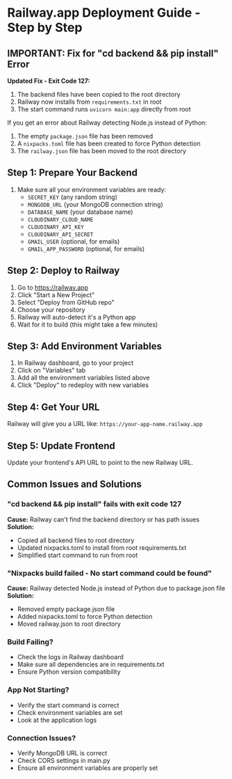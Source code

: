 # Railway.app Deployment Guide - Step by Step

## IMPORTANT: Fix for "cd backend && pip install" Error

**Updated Fix - Exit Code 127:**
1. The backend files have been copied to the root directory
2. Railway now installs from `requirements.txt` in root
3. The start command runs `uvicorn main:app` directly from root

If you get an error about Railway detecting Node.js instead of Python:
1. The empty `package.json` file has been removed
2. A `nixpacks.toml` file has been created to force Python detection
3. The `railway.json` file has been moved to the root directory

## Step 1: Prepare Your Backend

1. Make sure all your environment variables are ready:
   - `SECRET_KEY` (any random string)
   - `MONGODB_URL` (your MongoDB connection string)
   - `DATABASE_NAME` (your database name)
   - `CLOUDINARY_CLOUD_NAME`
   - `CLOUDINARY_API_KEY`
   - `CLOUDINARY_API_SECRET`
   - `GMAIL_USER` (optional, for emails)
   - `GMAIL_APP_PASSWORD` (optional, for emails)

## Step 2: Deploy to Railway

1. Go to https://railway.app
2. Click "Start a New Project"
3. Select "Deploy from GitHub repo"
4. Choose your repository
5. Railway will auto-detect it's a Python app
6. Wait for it to build (this might take a few minutes)

## Step 3: Add Environment Variables

1. In Railway dashboard, go to your project
2. Click on "Variables" tab
3. Add all the environment variables listed above
4. Click "Deploy" to redeploy with new variables

## Step 4: Get Your URL

Railway will give you a URL like: `https://your-app-name.railway.app`

## Step 5: Update Frontend

Update your frontend's API URL to point to the new Railway URL.

## Common Issues and Solutions

### "cd backend && pip install" fails with exit code 127
**Cause:** Railway can't find the backend directory or has path issues
**Solution:** 
- Copied all backend files to root directory
- Updated nixpacks.toml to install from root requirements.txt
- Simplified start command to run from root

### "Nixpacks build failed - No start command could be found"
**Cause:** Railway detected Node.js instead of Python due to package.json file
**Solution:** 
- Removed empty package.json file
- Added nixpacks.toml to force Python detection
- Moved railway.json to root directory

### Build Failing?
- Check the logs in Railway dashboard
- Make sure all dependencies are in requirements.txt
- Ensure Python version compatibility

### App Not Starting?
- Verify the start command is correct
- Check environment variables are set
- Look at the application logs

### Connection Issues?
- Verify MongoDB URL is correct
- Check CORS settings in main.py
- Ensure all environment variables are properly set
